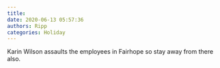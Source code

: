 ```yaml
---
title: 
date: 2020-06-13 05:57:36
authors: Ripp
categories: Holiday
---
```


 Karin Wilson assaults the employees in Fairhope so stay away from there also.